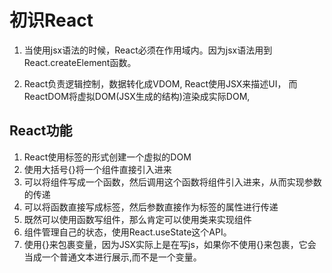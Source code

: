 # 初识React

1. 当使用jsx语法的时候，React必须在作用域内。因为jsx语法用到React.createElement函数。

2. React负责逻辑控制，数据转化成VDOM,  React使用JSX来描述UI，
   而ReactDOM将虚拟DOM(JSX生成的结构)渲染成实际DOM,



## React功能
1. React使用标签的形式创建一个虚拟的DOM
2. 使用大括号{}将一个组件直接引入进来
3. 可以将组件写成一个函数，然后调用这个函数将组件引入进来，从而实现参数的传递
4. 可以将函数直接写成标签，然后参数直接作为标签的属性进行传递
5. 既然可以使用函数写组件，那么肯定可以使用类来实现组件
6. 组件管理自己的状态，使用React.useState这个API。
7. 使用{}来包裹变量，因为JSX实际上是在写js，如果你不使用{}来包裹，它会当成一个普通文本进行展示,而不是一个变量。
